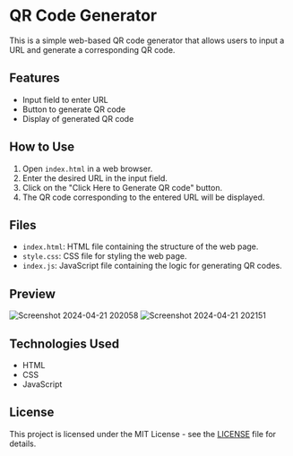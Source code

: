 # QR Code Generator

This is a simple web-based QR code generator that allows users to input a URL and generate a corresponding QR code.

## Features

- Input field to enter URL
- Button to generate QR code
- Display of generated QR code

## How to Use

1. Open `index.html` in a web browser.
2. Enter the desired URL in the input field.
3. Click on the "Click Here to Generate QR code" button.
4. The QR code corresponding to the entered URL will be displayed.

## Files

- `index.html`: HTML file containing the structure of the web page.
- `style.css`: CSS file for styling the web page.
- `index.js`: JavaScript file containing the logic for generating QR codes.

## Preview

![Screenshot 2024-04-21 202058](https://github.com/sanjay-1458/JavaScript-Projects/assets/121040100/a55865c0-ab61-4de0-bbaa-7adbeea20bb1)
![Screenshot 2024-04-21 202151](https://github.com/sanjay-1458/JavaScript-Projects/assets/121040100/9faa7535-f876-4489-bf83-df4c5380aedb)



## Technologies Used

- HTML
- CSS
- JavaScript

## License

This project is licensed under the MIT License - see the [LICENSE](https://github.com/sanjay-1458/JavaScript-Projects/blob/main/LICENSE) file for details.

